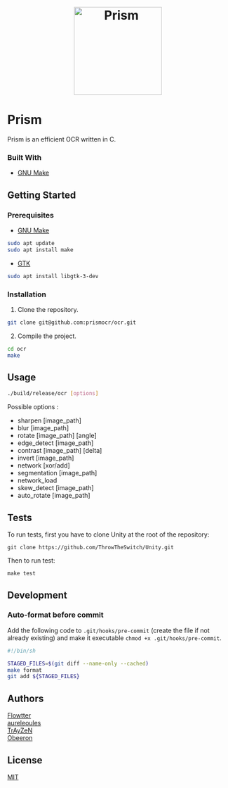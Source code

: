 <h1 align="center">
  <br>
  <img src="https://i.imgur.com/W85GUpg.png" alt="Prism" width="200">
</h1>

# Prism

Prism is an efficient OCR written in C.

### Built With

* [GNU Make](https://www.gnu.org/software/make/)

## Getting Started

### Prerequisites

* [GNU Make](https://www.gnu.org/software/make/)
```bash
sudo apt update
sudo apt install make
```

* [GTK](https://www.gtk.org/)
```bash
sudo apt install libgtk-3-dev
```

### Installation

1. Clone the repository.

```bash
git clone git@github.com:prismocr/ocr.git
```

2. Compile the project.

```bash
cd ocr
make
```

## Usage

```bash
./build/release/ocr [options]
```
Possible options :
* sharpen [image_path]
* blur [image_path]
* rotate [image_path] [angle]
* edge_detect [image_path]
* contrast [image_path] [delta]
* invert [image_path]
* network [xor/add]
* segmentation [image_path]
* network_load
* skew_detect [image_path]
* auto_rotate [image_path]

## Tests

To run tests, first you have to clone Unity at the root of the repository:
```
git clone https://github.com/ThrowTheSwitch/Unity.git
```

Then to run test:
```
make test
```

## Development
### Auto-format before commit
Add the following code to `.git/hooks/pre-commit` (create the file if not
already existing) and make it executable `chmod +x .git/hooks/pre-commit`.
```bash
#!/bin/sh

STAGED_FILES=$(git diff --name-only --cached)
make format
git add ${STAGED_FILES}
```

## Authors

[Flowtter](https://github.com/Flowtter)\
[aureleoules](https://github.com/aureleoules)\
[TrAyZeN](https://github.com/TrAyZeN)\
[Obeeron](https://github.com/Obeeron)

## License
[MIT](https://choosealicense.com/licenses/mit/)
